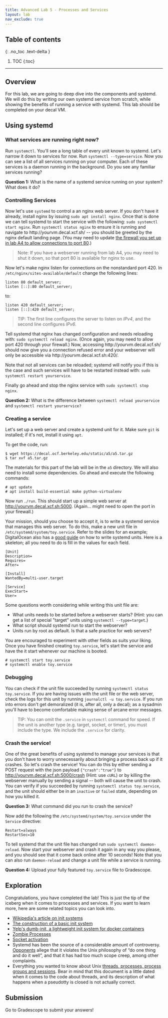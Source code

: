 ```yaml
---
title: Advanced Lab 5 - Processes and Services
layout: lab
nav_exclude: true
---
```


## Table of contents
{: .no_toc .text-delta }

1. TOC
{:toc}

---

## Overview
For this lab, we are going to deep dive into the components and systemd. We will do this by writing our own systemd service from scratch, while showing the benefits of running a service with systemd. This lab should be completed on your decal VM.

## Using systemd
### What services are running right now?
Run `systemctl`. You'll see a long table of every unit known to systemd.
Let's narrow it down to services for now. Run `systemctl --type=service`. Now you can see a list of all services running on your computer. Each of these services is a daemon running in the background. Do you see any familiar services running?

**Question 1:** What is the name of a systemd service running on your system? What does it do?

### Controlling Services
Now let's use `systemd` to control a an nginx web server. If you don't have it already, install nginx by issuing `sudo apt install nginx`. Once that is done we can tell systemd to start the service with the following: `sudo systemctl start nginx`. Run `systemctl status nginx` to ensure it is running and navigate to http://*yourvm*.decal.xcf.sh/ -- you should be greeted by the nginx default landing page. (You may need to update [the firewall you set up in lab A4 to allow connections to port 80](labs/a4#setting-up-a-firewall).)

> Note: If you have a webserver running from lab A4, you may need to
> shut it down, so that port 80 is available for nginx to use.

Now let's make nginx listen for connections on the nonstandard port 420. In `/etc/nginx/sites-available/default` change the following lines:

```nginx
listen 80 default_server;
listen [::]:80 default_server;
```

to:

```nginx
listen 420 default_server;
listen [::]:420 default_server;
```

> TIP: The first line configures the server to listen on _IPv4_, and
> the second line configures _IPv6_.

Tell systemd that nginx has changed configuration and needs reloading with: `sudo systemctl reload nginx`.
(Once again, you may need to allow port 420 through your firewall.)
Now, accessing http://*yourvm*.decal.xcf.sh/ should now give you a connection refused error and your webserver will only be accessible via http://*yourvm*.decal.xcf.sh:420/.

Note that not all services can be reloaded; systemd will notify you if this is the case and such services will have to be restarted instead with: `sudo systemctl restart yourservice`.

Finally go ahead and stop the nginx service with `sudo systemctl stop nginx`.

**Question 2:** What is the difference between `systemctl reload yourservice` and `systemctl restart yourservice?`

### Creating a service
Let's set up a web server and create a systemd unit for it. Make sure `git` is installed; if it's not, install it using `apt`.

To get the code, run:

```
$ wget https://decal.ocf.berkeley.edu/static/a5/a5.tar.gz
$ tar xvf a5.tar.gz
```

The materials for this part of the lab will be in the `a5` directory.
We will also need to install some dependencies. Go ahead and execute the following commands:

```
# apt update
# apt install build-essential make python-virtualenv
```

Now run `./run`. This should start up a simple web server at http://yourvm.decal.xcf.sh:5000. (Again... might need to open the port in your firewall.)

Your mission, should you choose to accept it, is to write a systemd service that manages this web server. To do this, make a new unit file in `/etc/systemd/system/toy.service`. Refer to the slides for an example; DigitalOcean also has a [good guide](https://www.digitalocean.com/community/tutorials/understanding-systemd-units-and-unit-files) on how to write systemd units. Here is a skeleton; all you need to do is fill in the values for each field.

```systemd
[Unit]
Description=
Requires=
After=

[Install]
WantedBy=multi-user.target

[Service]
ExecStart=
User=
```

Some questions worth considering while writing this unit file are:
* What units needs to be started before a webserver starts? (Hint: you can get a list of special "target" units using `systemctl --type=target`.)
* What script should systemd run to start the webserver?
* Units run by root as default. Is that a safe practice for web servers?

You are encouraged to experiment with other fields as suits your liking.
Once you have finished creating `toy.service`, let's start the service and have the it start whenever our machine is booted.

```
# systemctl start toy.service
# systemctl enable toy.service
```

### Debugging
You can check if the unit file succeeded by running `systemctl status toy.service`. If you are having issues with the unit file or the web server, check the logs for this unit by running `journalctl -u toy.service`.  If you run into errors don't get demoralized (it is, after all, only a decal); as a sysadmin you'll have to become comfortable making sense of arcane error messages.

> TIP: You can omit the `.service` in `systemctl` command for
> speed. If the unit is another type (e.g. target, socket, or timer),
> you must include the type. We include the `.service` for clarity.

### Crash the service!
One of the great benefits of using systemd to manage your services is that you don't have to worry unnecessarily about bringing a process back up if it crashes. So let's crash the service! You can do this by either sending a POST request with the json payload `{"crash":"true"}` to http://yourvm.decal.xcf.sh:5000/crash (Hint: use `cURL`) or by killing the webserver manually by sending a signal -- both will cause the unit to crash. You can verify if you succeeded by running `systemctl status toy.service`, and the unit should either be in an `inactive` or `failed` state, depending on how you killed it.

**Question 3:** What command did you run to crash the service?

Now add the following the `/etc/systemd/system/toy.service` under the `Service` directive:

```systemd
Restart=always
RestartSec=10
```

To tell systemd that the unit file has changed run `sudo systemctl daemon-reload`. Now start your webserver and crash it again in any way you please, and you should see that it come back online after 10 seconds! Note that you can also run `daemon-reload` and change a unit file while a service is running.

**Question 4:** Upload your fully featured `toy.service` file to Gradescope.

## Exploration
Congratulations, you have completed the lab! This is just the tip of the iceberg when it comes to processes and services. If you want to learn more, here are some related topics you can look into.
- [Wikipedia's article on init systems](https://en.wikipedia.org/wiki/Init)
- [The construction of a basic init system](https://felipec.wordpress.com/2013/11/04/init/)
- [Yelp's dumb-init, a lightweight init system for docker containers](https://engineeringblog.yelp.com/2016/01/dumb-init-an-init-for-docker.html)
- [Zombie Processes](https://www.howtogeek.com/119815/htg-explains-what-is-a-zombie-process-on-linux/)
- [Socket activation](http://0pointer.de/blog/projects/socket-activated-containers.html)
- Systemd has been the source of a considerable amount of controversy. [Opponents](http://without-systemd.org/wiki/index.php/Main_Page) allege that it violates the Unix philosophy of “do one thing and do it well”, and that it has had too much scope creep, among other complaints.
- Everything you wanted to know about Unix [threads, processes, process groups and sessions](https://www.win.tue.nl/~aeb/linux/lk/lk-10.html). Bear in mind that this document is a little dated when it comes to the code about threads, and its description of what happens when a pseudotty is closed is not actually correct.

## Submission

Go to Gradescope to submit your answers!
